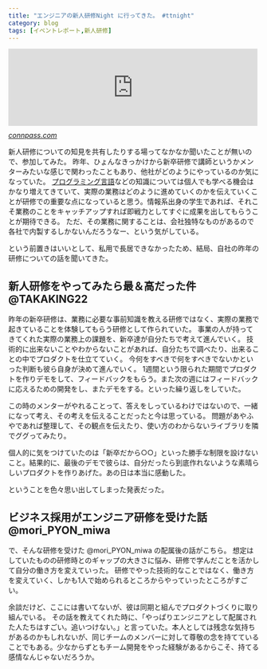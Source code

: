 ```yaml
---
title: "エンジニアの新人研修Night に行ってきた。 #ttnight"
category: blog
tags: [イベントレポート,新人研修]
---
```

<p><iframe src="https://hatenablog-parts.com/embed?url=https%3A%2F%2Fconnpass.com%2Fevent%2F122422%2F" title="エンジニアの新人研修Night (2019/05/17 19:30〜)" class="embed-card embed-webcard" scrolling="no" frameborder="0" style="display: block; width: 100%; height: 155px; max-width: 500px; margin: 10px 0px;"></iframe><cite class="hatena-citation"><a href="https://connpass.com/event/122422/">connpass.com</a></cite></p>

<p>新人研修についての知見を共有したりする場ってなかなか聞いたことが無いので、参加してみた。
昨年、ひょんなきっかけから新卒研修で講師というかメンターみたいな感じで関わったこともあり、他社がどのようにやっているのか気になっていた。
<a class="keyword" href="http://d.hatena.ne.jp/keyword/%A5%D7%A5%ED%A5%B0%A5%E9%A5%DF%A5%F3%A5%B0%B8%C0%B8%EC">プログラミング言語</a>などの知識については個人でも学べる機会はかなり増えてきていて、実際の業務はどのように進めていくのかを伝えていくことが研修での重要な点になっていると思う。情報系出身の学生であれば、それこそ業務のことをキャッチアップすれば即戦力としてすぐに成果を出してもらうことが期待できる。
ただ、その業務に関することは、会社独特なものがあるので各社で内製するしかないんだろうなー、という気がしている。</p>

<p>という前置きはいいとして、私用で長居できなかったため、結局、自社の昨年の研修についての話を聞いてきた。</p>

<h2>新人研修をやってみたら最＆高だった件 @TAKAKING22</h2>

<script async class="speakerdeck-embed" data-id="25d448a4192a475da9dd512303092f43" data-ratio="1.77777777777778" src="//speakerdeck.com/assets/embed.js"></script>


<p>昨年の新卒研修は、業務に必要な事前知識を教える研修ではなく、実際の業務で起きていることを体験してもらう研修として作られていた。
事業の人が持ってきてくれた実際の業務上の課題を、新卒達が自分たちで考えて進んでいく。
技術的に出来ないことやわからないことがあれば、自分たちで調べたり、出来ることの中でプロダクトを仕立てていく。
今何をすべきで何をすべきでないかといった判断も彼ら自身が決めて進んでいく。
1週間という限られた期間でプロダクトを作りデモをして、フィードバックをもらう。また次の週にはフィードバックに応えるための開発をし、またデモをする。といった繰り返しをしていた。</p>

<p>この時のメンターがやれることって、答えをしっているわけではないので、一緒になって考え、その考えを伝えることだったと今は思っている。
問題があやふやであれば整理して、その観点を伝えたり、使い方のわからないライブラリを隣でググってみたり。</p>

<p>個人的に気をつけていたのは「新卒だから○○」といった勝手な制限を設けないこと。結果的に、最後のデモで彼らは、自分だったら到底作れないような素晴らしいプロダクトを作りあげた。あの日は本当に感動した。</p>

<p>ということを色々思い出してしまった発表だった。</p>

<h2>ビジネス採用がエンジニア研修を受けた話 @mori_PYON_miwa</h2>

<script async class="speakerdeck-embed" data-id="25f46b9089244fdf87c9c6dfa18dc283" data-ratio="1.77777777777778" src="//speakerdeck.com/assets/embed.js"></script>


<p>で、そんな研修を受けた @mori_PYON_miwa の配属後の話がこちら。
想定はしていたものの研修時とのギャップの大きさに悩み、研修で学んだことを活かして自分の働き方を変えていった。
研修でやった技術的なことではなく、働き方を変えていく、しかも1人で始められるところからやっていったところがすごい。</p>

<p>余談だけど、ここには書いてないが、彼は同期と組んでプロダクトづくりに取り組んでいる。
その話を教えてくれた時に、「やっぱりエンジニアとして配属された人たちはすごい。追いつけない。」と言っていた。本人としては残念な気持ちがあるのかもしれないが、同じチームのメンバーに対して尊敬の念を持てていることでもある。少なからずともチーム開発をやった経験があるからこそ、持てる感情なんじゃないだろうか。</p>

